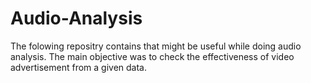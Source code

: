 # Audio-Analysis
The folowing repositry contains that might be useful while doing audio analysis. The main objective was to check the effectiveness of video advertisement from a given data. 

